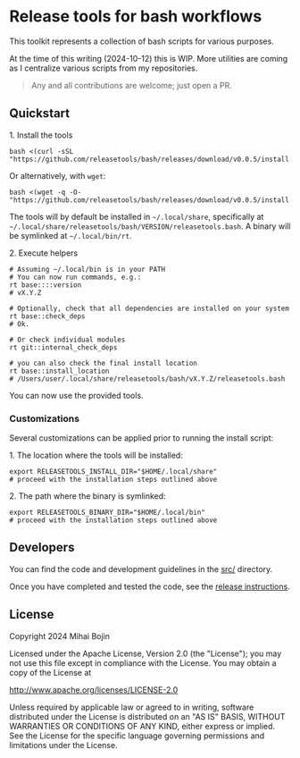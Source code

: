 # Release tools for bash workflows

This toolkit represents a collection of bash scripts for various purposes.

At the time of this writing (2024-10-12) this is WIP.
More utilities are coming as I centralize various scripts from my repositories.

> Any and all contributions are welcome; just open a PR.

## Quickstart

1\. Install the tools

```shell
bash <(curl -sSL "https://github.com/releasetools/bash/releases/download/v0.0.5/install.sh")
```

Or alternatively, with `wget`:

```shell
bash <(wget -q -O- "https://github.com/releasetools/bash/releases/download/v0.0.5/install.sh")
```

The tools will by default be installed in `~/.local/share`, specifically at
`~/.local/share/releasetools/bash/VERSION/releasetools.bash`. A binary will be symlinked at
`~/.local/bin/rt`.

2\. Execute helpers

```shell
# Assuming ~/.local/bin is in your PATH
# You can now run commands, e.g.:
rt base::::version
# vX.Y.Z

# Optionally, check that all dependencies are installed on your system
rt base::check_deps
# Ok.

# Or check individual modules
rt git::internal_check_deps

# you can also check the final install location
rt base::install_location
# /Users/user/.local/share/releasetools/bash/vX.Y.Z/releasetools.bash
```

You can now use the provided tools.

### Customizations

Several customizations can be applied prior to running the install script:

1\. The location where the tools will be installed:

```shell
export RELEASETOOLS_INSTALL_DIR="$HOME/.local/share"
# proceed with the installation steps outlined above
```

2\. The path where the binary is symlinked:

```shell
export RELEASETOOLS_BINARY_DIR="$HOME/.local/bin"
# proceed with the installation steps outlined above
```

## Developers

You can find the code and development guidelines in the [src/](./src/) directory.

Once you have completed and tested the code, see the [release instructions](./scripts/#release-a-new-version).

## License

Copyright 2024 Mihai Bojin

Licensed under the Apache License, Version 2.0 (the "License");
you may not use this file except in compliance with the License.
You may obtain a copy of the License at

<http://www.apache.org/licenses/LICENSE-2.0>

Unless required by applicable law or agreed to in writing, software
distributed under the License is distributed on an "AS IS" BASIS,
WITHOUT WARRANTIES OR CONDITIONS OF ANY KIND, either express or implied.
See the License for the specific language governing permissions and
limitations under the License.
